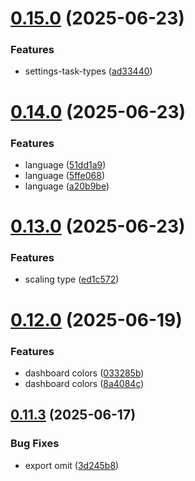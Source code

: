 # [0.15.0](https://github.com/incmixlabs/utils/compare/v0.14.0...v0.15.0) (2025-06-23)


### Features

* settings-task-types ([ad33440](https://github.com/incmixlabs/utils/commit/ad33440f599b0f4749f7d44de1c6b4727d0b945b))



# [0.14.0](https://github.com/incmixlabs/utils/compare/v0.13.0...v0.14.0) (2025-06-23)


### Features

* language ([51dd1a9](https://github.com/incmixlabs/utils/commit/51dd1a91c4f7772ec1057bf322149e476ac886a7))
* language ([5ffe068](https://github.com/incmixlabs/utils/commit/5ffe068e6f4bc4b94bb48cf824cf855c7228a9b2))
* language ([a20b9be](https://github.com/incmixlabs/utils/commit/a20b9bec155c48ddf344ae1bb062e803e2fb9d8f))



# [0.13.0](https://github.com/incmixlabs/utils/compare/v0.12.0...v0.13.0) (2025-06-23)


### Features

* scaling type ([ed1c572](https://github.com/incmixlabs/utils/commit/ed1c572b4c55a62dcc793ea817301cec37d2809b))



# [0.12.0](https://github.com/incmixlabs/utils/compare/v0.11.3...v0.12.0) (2025-06-19)


### Features

* dashboard colors ([033285b](https://github.com/incmixlabs/utils/commit/033285b96ab14469a6bcf03439a3f79c02c20467))
* dashboard colors ([8a4084c](https://github.com/incmixlabs/utils/commit/8a4084c32242293c1ed0c8149d560d013d857f70))



## [0.11.3](https://github.com/incmixlabs/utils/compare/v0.11.2...v0.11.3) (2025-06-17)


### Bug Fixes

* export omit ([3d245b8](https://github.com/incmixlabs/utils/commit/3d245b8441746cb24a889738b384eb123e2228ae))




